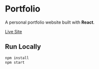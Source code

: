 # Portfolio

A personal portfolio website built with **React**.

[Live Site](https://your-portfolio-link.com)

## Run Locally

```bash
npm install
npm start